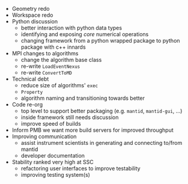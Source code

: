 * Geometry redo
* Workspace redo
* Python discussion
  * better interaction with python data types
  * identifying and exposing *core* numerical operations
  * changing framework from a python wrapped package to python package with c++ innards
* MPI changes to algorithms
  * change the algorithm base class
  * re-write `LoadEventNexus`
  * re-write `ConvertToMD`
* Technical debt
  * reduce size of algorithms' `exec`
  * `Property`
  * algorithm naming and transitioning towards better
* Code re-org
  * top level to support better packaging (e.g. `mantid`, `mantid-gui`, ...)
  * inside framework still needs discussion
  * improve speed of builds
* Inform PMB we want more build servers for improved throughput
* Improving communication
  * assist instrument scientists in generating and connecting to/from mantid
  * developer documentation
* Stability ranked very high at SSC
  * refactoring user interfaces to improve testability
  * improving testing system(s)
